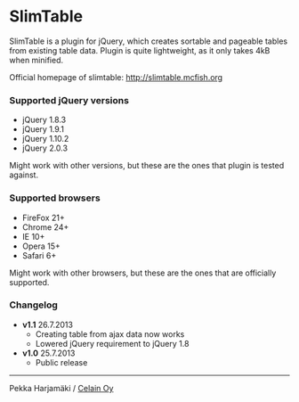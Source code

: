 SlimTable
=========

SlimTable is a plugin for jQuery, which creates sortable and pageable tables from existing table data. Plugin is quite lightweight, as it only takes 4kB when minified. 

Official homepage of slimtable:
http://slimtable.mcfish.org

### Supported jQuery versions

+ jQuery 1.8.3
+ jQuery 1.9.1
+ jQuery 1.10.2
+ jQuery 2.0.3

Might work with other versions, but these are the ones that plugin is tested against.

### Supported browsers

+ FireFox 21+
+ Chrome 24+
+ IE 10+
+ Opera 15+
+ Safari 6+

Might work with other browsers, but these are the ones that are officially supported.

### Changelog

+ **v1.1** 26.7.2013
  - Creating table from ajax data now works
  - Lowered jQuery requirement to jQuery 1.8
+ **v1.0** 25.7.2013
  - Public release

* * *

Pekka Harjamäki / [Celain Oy](http://www.celain.fi/)


